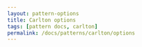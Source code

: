 ```yaml
---
layout: pattern-options
title: Carlton options
tags: [pattern docs, carlton]
permalink: /docs/patterns/carlton/options
---
```

